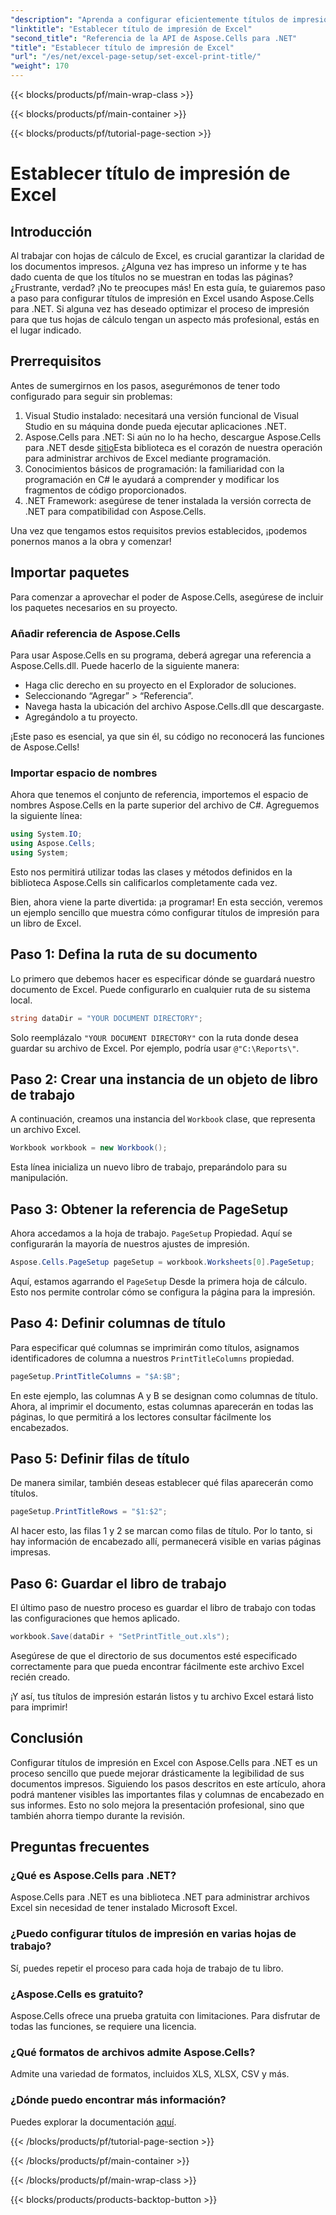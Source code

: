 ```yaml
---
"description": "Aprenda a configurar eficientemente títulos de impresión en Excel con Aspose.Cells para .NET. Optimice su proceso de impresión con nuestra guía paso a paso."
"linktitle": "Establecer título de impresión de Excel"
"second_title": "Referencia de la API de Aspose.Cells para .NET"
"title": "Establecer título de impresión de Excel"
"url": "/es/net/excel-page-setup/set-excel-print-title/"
"weight": 170
---
```


{{< blocks/products/pf/main-wrap-class >}}

{{< blocks/products/pf/main-container >}}

{{< blocks/products/pf/tutorial-page-section >}}

# Establecer título de impresión de Excel

## Introducción

Al trabajar con hojas de cálculo de Excel, es crucial garantizar la claridad de los documentos impresos. ¿Alguna vez has impreso un informe y te has dado cuenta de que los títulos no se muestran en todas las páginas? ¿Frustrante, verdad? ¡No te preocupes más! En esta guía, te guiaremos paso a paso para configurar títulos de impresión en Excel usando Aspose.Cells para .NET. Si alguna vez has deseado optimizar el proceso de impresión para que tus hojas de cálculo tengan un aspecto más profesional, estás en el lugar indicado.

## Prerrequisitos

Antes de sumergirnos en los pasos, asegurémonos de tener todo configurado para seguir sin problemas:

1. Visual Studio instalado: necesitará una versión funcional de Visual Studio en su máquina donde pueda ejecutar aplicaciones .NET.
2. Aspose.Cells para .NET: Si aún no lo ha hecho, descargue Aspose.Cells para .NET desde [sitio](https://releases.aspose.com/cells/net/)Esta biblioteca es el corazón de nuestra operación para administrar archivos de Excel mediante programación.
3. Conocimientos básicos de programación: la familiaridad con la programación en C# le ayudará a comprender y modificar los fragmentos de código proporcionados.
4. .NET Framework: asegúrese de tener instalada la versión correcta de .NET para compatibilidad con Aspose.Cells.

Una vez que tengamos estos requisitos previos establecidos, ¡podemos ponernos manos a la obra y comenzar!

## Importar paquetes

Para comenzar a aprovechar el poder de Aspose.Cells, asegúrese de incluir los paquetes necesarios en su proyecto. 

### Añadir referencia de Aspose.Cells

Para usar Aspose.Cells en su programa, deberá agregar una referencia a Aspose.Cells.dll. Puede hacerlo de la siguiente manera:

- Haga clic derecho en su proyecto en el Explorador de soluciones.
- Seleccionando “Agregar” > “Referencia”.
- Navega hasta la ubicación del archivo Aspose.Cells.dll que descargaste.
- Agregándolo a tu proyecto.

¡Este paso es esencial, ya que sin él, su código no reconocerá las funciones de Aspose.Cells!

### Importar espacio de nombres

Ahora que tenemos el conjunto de referencia, importemos el espacio de nombres Aspose.Cells en la parte superior del archivo de C#. Agreguemos la siguiente línea:

```csharp
using System.IO;
using Aspose.Cells;
using System;
```

Esto nos permitirá utilizar todas las clases y métodos definidos en la biblioteca Aspose.Cells sin calificarlos completamente cada vez.

Bien, ahora viene la parte divertida: ¡a programar! En esta sección, veremos un ejemplo sencillo que muestra cómo configurar títulos de impresión para un libro de Excel.

## Paso 1: Defina la ruta de su documento

Lo primero que debemos hacer es especificar dónde se guardará nuestro documento de Excel. Puede configurarlo en cualquier ruta de su sistema local. 

```csharp
string dataDir = "YOUR DOCUMENT DIRECTORY";
```

Solo reemplázalo `"YOUR DOCUMENT DIRECTORY"` con la ruta donde desea guardar su archivo de Excel. Por ejemplo, podría usar `@"C:\Reports\"`.

## Paso 2: Crear una instancia de un objeto de libro de trabajo

A continuación, creamos una instancia del `Workbook` clase, que representa un archivo Excel.

```csharp
Workbook workbook = new Workbook();
```

Esta línea inicializa un nuevo libro de trabajo, preparándolo para su manipulación.

## Paso 3: Obtener la referencia de PageSetup

Ahora accedamos a la hoja de trabajo. `PageSetup` Propiedad. Aquí se configurarán la mayoría de nuestros ajustes de impresión.

```csharp
Aspose.Cells.PageSetup pageSetup = workbook.Worksheets[0].PageSetup;
```

Aquí, estamos agarrando el `PageSetup` Desde la primera hoja de cálculo. Esto nos permite controlar cómo se configura la página para la impresión.

## Paso 4: Definir columnas de título

Para especificar qué columnas se imprimirán como títulos, asignamos identificadores de columna a nuestros `PrintTitleColumns` propiedad. 

```csharp
pageSetup.PrintTitleColumns = "$A:$B";
```

En este ejemplo, las columnas A y B se designan como columnas de título. Ahora, al imprimir el documento, estas columnas aparecerán en todas las páginas, lo que permitirá a los lectores consultar fácilmente los encabezados.

## Paso 5: Definir filas de título

De manera similar, también deseas establecer qué filas aparecerán como títulos.

```csharp
pageSetup.PrintTitleRows = "$1:$2";
```

Al hacer esto, las filas 1 y 2 se marcan como filas de título. Por lo tanto, si hay información de encabezado allí, permanecerá visible en varias páginas impresas.

## Paso 6: Guardar el libro de trabajo

El último paso de nuestro proceso es guardar el libro de trabajo con todas las configuraciones que hemos aplicado. 

```csharp
workbook.Save(dataDir + "SetPrintTitle_out.xls");
```

Asegúrese de que el directorio de sus documentos esté especificado correctamente para que pueda encontrar fácilmente este archivo Excel recién creado. 

¡Y así, tus títulos de impresión estarán listos y tu archivo Excel estará listo para imprimir!

## Conclusión

Configurar títulos de impresión en Excel con Aspose.Cells para .NET es un proceso sencillo que puede mejorar drásticamente la legibilidad de sus documentos impresos. Siguiendo los pasos descritos en este artículo, ahora podrá mantener visibles las importantes filas y columnas de encabezado en sus informes. Esto no solo mejora la presentación profesional, sino que también ahorra tiempo durante la revisión.

## Preguntas frecuentes

### ¿Qué es Aspose.Cells para .NET?
Aspose.Cells para .NET es una biblioteca .NET para administrar archivos Excel sin necesidad de tener instalado Microsoft Excel.

### ¿Puedo configurar títulos de impresión en varias hojas de trabajo?
Sí, puedes repetir el proceso para cada hoja de trabajo de tu libro.

### ¿Aspose.Cells es gratuito?
Aspose.Cells ofrece una prueba gratuita con limitaciones. Para disfrutar de todas las funciones, se requiere una licencia.

### ¿Qué formatos de archivos admite Aspose.Cells?
Admite una variedad de formatos, incluidos XLS, XLSX, CSV y más.

### ¿Dónde puedo encontrar más información?
Puedes explorar la documentación [aquí](https://reference.aspose.com/cells/net/).

{{< /blocks/products/pf/tutorial-page-section >}}

{{< /blocks/products/pf/main-container >}}

{{< /blocks/products/pf/main-wrap-class >}}

{{< blocks/products/products-backtop-button >}}
